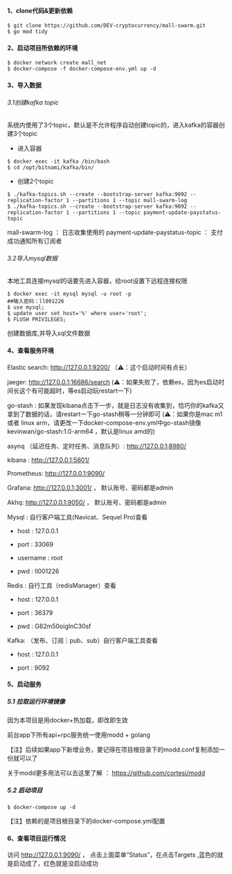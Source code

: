 #### 1、clone代码&更新依赖

```shell
$ git clone https://github.com/DEV-cryptocurrency/mall-swarm.git
$ go mod tidy
```

#### 2、启动项目所依赖的环境

```shell
$ docker network create mall_net
$ docker-compose -f docker-compose-env.yml up -d
```
#### 3、导入数据
###### 3.1创建kafka topic
系统内使用了3个topic，默认是不允许程序自动创建topic的，进入kafka的容器创建3个topic
* 进入容器

```shell
$ docker exec -it kafka /bin/bash
$ cd /opt/bitnami/kafka/bin/
```

* 创建2个topic
```shell
$ ./kafka-topics.sh --create --bootstrap-server kafka:9092 --replication-factor 1 --partitions 1 --topic mall-swarm-log
$ ./kafka-topics.sh --create --bootstrap-server kafka:9092 --replication-factor 1 --partitions 1 --topic payment-update-paystatus-topic

```

mall-swarm-log ： 日志收集使用的
payment-update-paystatus-topic ： 支付成功通知所有订阅者

###### 3.2导入mysql数据

本地工具连接mysql的话要先进入容器，给root设置下远程连接权限

```shell
$ docker exec -it mysql mysql -u root -p
##输入密码：ll001226
$ use mysql;
$ update user set host='%' where user='root';
$ FLUSH PRIVILEGES;
```
创建数据库,并导入sql文件数据

#### 4、查看服务环境

Elastic search: http://127.0.0.1:9200/ （⚠️：这个启动时间有点长）

jaeger: http://127.0.0.1:16686/search  (⚠️：如果失败了，依赖es，因为es启动时间长这个有可能超时，等es启动玩restart一下)

go-stash :  如果发现kibana点击下一步，就是日志没有收集到，恰巧你的kafka又拿到了数据的话，请restart一下go-stash稍等一分钟即可  (⚠️：如果你是mac m1或者 linux arm，请更改一下docker-compose-env.yml中go-stash镜像 kevinwan/go-stash:1.0-arm64 ，默认是linux amd的)

asynq （延迟任务、定时任务、消息队列）: http://127.0.0.1:8980/

kibana  : http://127.0.0.1:5601/

Prometheus: http://127.0.0.1:9090/

Grafana: http://127.0.0.1:3001/  ， 默认账号、密码都是admin

Akhq: http://127.0.0.1:9050/  ， 默认账号、密码都是admin

Mysql :  自行客户端工具(Navicat、Sequel Pro)查看

- host : 127.0.0.1

- port : 33069

- username : root

- pwd : ll001226

Redis :  自行工具（redisManager）查看

- host : 127.0.0.1

- port : 36379

- pwd : G62m50oigInC30sf

Kafka:  （发布、订阅｜pub、sub）自行客户端工具查看

- host : 127.0.0.1

- port : 9092

#### 5、启动服务

##### 5.1 拉取运行环境镜像

因为本项目是用docker+热加载，即改即生效

前台app下所有api+rpc服务统一使用modd + golang

【注】后续如果app下新增业务，要记得在项目根目录下的modd.conf复制添加一份就可以了

 关于modd更多用法可以去这里了解 ： https://github.com/cortesi/modd

##### 5.2 启动项目

```shell
$ docker-compose up -d 
```

【注】依赖的是项目根目录下的docker-compose.yml配置

#### 6、查看项目运行情况

访问 http://127.0.0.1:9090/ ， 点击上面菜单“Status”，在点击Targets ,蓝色的就是启动成了，红色就是没启动成功